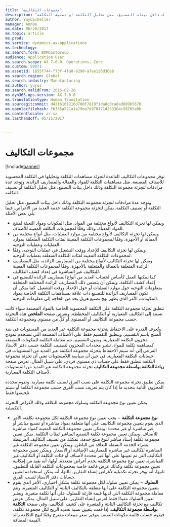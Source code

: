 ```yaml
---
title: "مجموعات التكاليف"
description: "توفر مجموعات التكاليف القاعدة لتجزئة مساهمات التكلفة وتحليلها في التكلفة المحسوبة للأصناف المصنعة، مثل مساهمات التكلفة للمواد والعمالة والمصاريف الزائدة. وتوجد عدة مرادفات لتجزئة مجموعة التكلفة وذلك داخل بيئات التصنيع، مثل تحليل التكلفة أو تصنيف التكلفة."
author: YuyuScheller
manager: AnnBe
ms.date: 06/20/2017
ms.topic: article
ms.prod: 
ms.service: dynamics-ax-applications
ms.technology: 
ms.search.form: BOMCostGroup
audience: Application User
ms.search.scope: AX 7.0.0, Operations, Core
ms.custom: 50871
ms.assetid: 1855f744-f73f-4fa8-8290-a7ee126d368b
ms.search.region: Global
ms.search.industry: Manufacturing
ms.author: yuyus
ms.search.validFrom: 2016-02-28
ms.dyn365.ops.version: AX 7.0.0
ms.translationtype: Human Translation
ms.sourcegitcommit: d421b161216d700f7819f1da8c0ca8ad089b5670
ms.openlocfilehash: fb335a521a1a79ea7d978171d233364c58765a0b
ms.contentlocale: ar-sa
ms.lasthandoff: 05/25/2017


---
```


# <a name="cost-groups"></a>مجموعات التكاليف

[!include[banner](../includes/banner.md)]


توفر مجموعات التكاليف القاعدة لتجزئة مساهمات التكلفة وتحليلها في التكلفة المحسوبة للأصناف المصنعة، مثل مساهمات التكلفة للمواد والعمالة والمصاريف الزائدة. وتوجد عدة مرادفات لتجزئة مجموعة التكلفة وذلك داخل بيئات التصنيع، مثل تحليل التكلفة أو تصنيف التكلفة. 

وتوجد عدة مرادفات لتجزئة مجموعة التكلفة وذلك داخل بيئات التصنيع، مثل تحليل التكلفة أو تصنيف التكلفة. يمكن لتجزئة مجموعة التكلفة خدمة العديد من الأغراض. فيما يلي بعض الأمثلة:

-   ويمكن لها تجزئة التكاليف لأنواع مختلفة من المواد، مثل المكونات ومواد التعبئة لمنتج المواد المعبأة، وذلك وفقًا لمجموعات التكلفة المعينة للأصناف.
-   ويمكن لها تجزئة التكاليف لأنواع مختلفة من موارد العمليات، مثل أنواع مختلفة من العمالة أو الأجهزة، وفقًا لمجموعات التكلفة المعينة لفئات التكلفة المتعلقة بموارد العمليات وعمليات التوجيه.
-   ويمكن لها تجزئة التكاليف للإعداد ووقت التشغيل في عمليات التوجيه، وفقًا لمجموعات التكلفة المعينة لفئات التكلفة المتعلقة بعمليات التوجيه.
-   ويمكن لها تجزئة التكاليف لأنواع مختلفة من المصاريف الزائدة، مثل المصاريف الزائدة المتعلقة بالعمالة والمتعلقة بالأجهزة، وفقًا لمجموعات التكلفة المعينة للتكاليف غير المباشرة في إعداد كشف التكاليف.
-   كما يمكنها العمل كأساس لحساب العديد من أنواع المصاريف الزائدة للتصنيع في إعداد كشف التكلفة. ويمكن أن يتضمن ذلك المصاريف الزائدة المختلفة المتعلقة بمعلومات التوجيه حول موارد العمليات أو حول الإعداد ووقت التشغيل.‬ كما يمكن أن تكون المصاريف الزائدة للتصنيع ذات علاقة بمساهمات التكلفة الخاصة بمواد المكونات، الأمر الذي يظهر نهج تصنيع هزيل يحد من الحاجة إلى معلومات التوجيه.

تنطبق تجزئة مجموعة التكلفة على التكلفة المحسوبة الخاصة بالمواد المصنعة سواء كانت تستند إلى التكاليف المعيارية أو التكاليف المخططة. وتعرض صفحة **الملخص** هذه التجزئة حسب مجموعة التكاليف أو المستوى أو كلٍّ من مستوى ومجموعة التكلفة. 

وتُعرف القدرة على الاحتفاظ بتجزئة مجموعة التكلفة عبر العديد من المستويات في بنية المنتج باسم *التقسيم*. وينطبق التقسيم فقط على الأصناف المصنعة التي تستخدم نموذج مخزون التكلفة المعيارية. وبدون التقسيم، تتم معاملة التكلفة للمكونات المصنعة كمساهمة تكلفة للمواد. تشير محددات المخزون لتصنيف التكلفة حسب دفتر الأستاذ الفرعي إلى أنه سيتم الاحتفاظ بتجزئة مجموعة التكلفة عبر العديد من المستويات في حسابات التكلفة المعيارية. في حين أن سياسة اللامستويات تعني أن تجزئة مجموعة التكلفة تنطبق فقط على حساب ذي مستوى فردي.‬ على سبيل المثال، تعرض صفحة **زيادة التكلفة بواسطة مجموعة التكاليف‬** تجزئة مجموعة التكلفة عبر العديد من المستويات لأصناف التكلفة المعيارية. 

يمكن تطبيق تجزئة مجموعة التكلفة على نسب الفرق لصنف تكلفة معيارية. وتقوم محددة المخزون الثانية بتحديد ما إذا كان يتم تعريف نسب الفرق حسب مجموعة التكلفة أو سيتم تلخيصها فقط. 

يمكن تعيين نوع مجموعة التكلفة وسلوك مجموعة التكلفة وذلك لأغراض التجزئة التكميلية.

-   **نوع مجموعة التكلفة** − يجب تعيين نوع مجموعة التكلفة لكل مجموعة تكلفة، الأمر الذي يقوم بتعيين مجموعة التكاليف على أنها متعلقة بمواد مباشرة أو تصنيع مباشر أو غير مباشرة أو غير محددة. ويمكن تعيين مجموعة التكلفة المعينة كمواد مباشرة للأصناف. ويمكن تعيين مجموعة تكلفة التصنيع المباشر لفئات التكلفة. يمكن تعيين مجموعة تكلفة إسناد مباشر لنوع منتج خدمة، تمكنك من تصنيف التكاليف المرتبطة بشراء الخدمة لأنشطة التعاقد من الباطن. ويمكن تعيين مجموعة التكلفة غير المباشرة لتكاليف غير مباشرة للمصاريف الإضافية أو الأسعار. ويمكن تعيين مجموعة التكاليف التي تم تعيينها على أنها غير محددة لأصناف أو فئات التكلفة أو التكاليف غير المباشرة. تعيين نوع مجموعة التكلفة يخدم أغراض متعددة. أولها، أنه يقيد من إمكانية تعيين مجموعة تكلفة وكذلك عرض قائمة خاصة بمجموعات التكلفة القابلة للتطبيق. ثانيها، أنه يوفر تجزئة تكميلية لأغراض إنشاء التقارير. ثالثها، أنه يمكن استخدامه لتعيين حسابات دفتر الأستاذ لنسب الفرق.
-   **السلوك** − يمكن تعيين سلوك لكل مجموعة تكلفة بشكلٍ اختياري، الأمر الذي يقوم بتعيين مجموعة التكلفة على أنها متعلقة بالتكاليف الثابتة أو التكاليف المتغيرة. وتتم معاملة مجموعة التكلفة التي لديها قيمة فارغة للسلوك على أنها تكلفة متغيرة. ويعتبر تعيين السلوك مفيدًا فقط لغرض إنشاء التقارير. على سبيل المثال، يمكن عرض تكاليف مع تجزئة التكاليف الثابتة والمتغيرة على كشف التكاليف، وفي صفحة **التكلفة بواسطة مجموعة التكاليف**. إذا قمت بتعيين نسبة تحديد الربح لكل مجموعة تكلفة، فيقوم حساب قائمة مكونات الصنف‬ بتوفير سعر مبيعات مقترح وفقًا لنهج التكلفة زائد القيمة المضافة.






